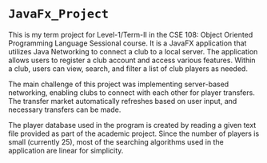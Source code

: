 # `JavaFx_Project`
This is my term project for Level-1/Term-II in the CSE 108: Object Oriented Programming Language Sessional course. It is a JavaFX application that utilizes Java Networking to connect a club to a local server. The application allows users to register a club account and access various features. Within a club, users can view, search, and filter a list of club players as needed.

The main challenge of this project was implementing server-based networking, enabling clubs to connect with each other for player transfers. The transfer market automatically refreshes based on user input, and necessary transfers can be made.

The player database used in the program is created by reading a given text file provided as part of the academic project. Since the number of players is small (currently 25), most of the searching algorithms used in the application are linear for simplicity.

